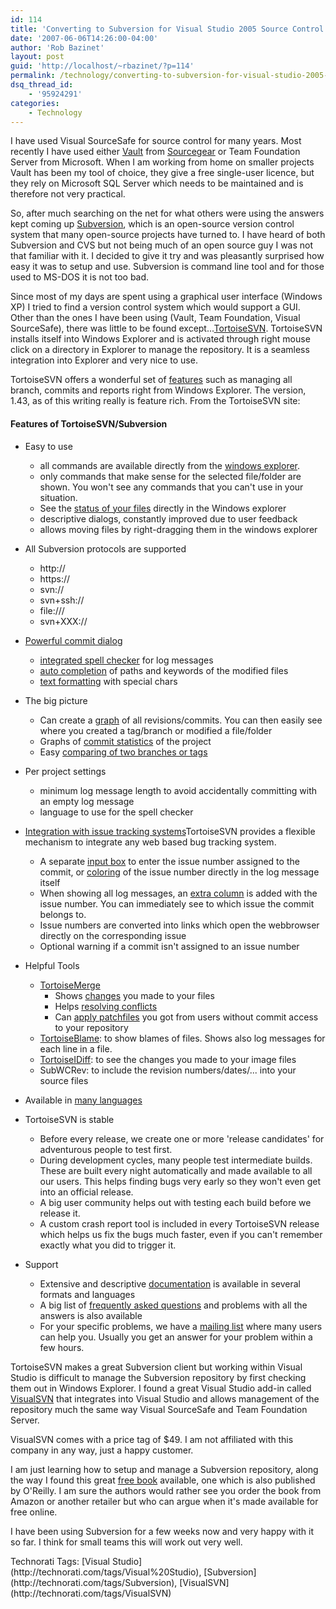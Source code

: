 ```yaml
---
id: 114
title: 'Converting to Subversion for Visual Studio 2005 Source Control.'
date: '2007-06-06T14:26:00-04:00'
author: 'Rob Bazinet'
layout: post
guid: 'http://localhost/~rbazinet/?p=114'
permalink: /technology/converting-to-subversion-for-visual-studio-2005-source-control/
dsq_thread_id:
    - '95924291'
categories:
    - Technology
---
```


I have used Visual SourceSafe for source control for many years. Most recently I have used either [Vault](http://www.sourcegear.com/vault/index.html) from [Sourcegear](http://www.sourcegear.com) or Team Foundation Server from Microsoft. When I am working from home on smaller projects Vault has been my tool of choice, they give a free single-user licence, but they rely on Microsoft SQL Server which needs to be maintained and is therefore not very practical.

So, after much searching on the net for what others were using the answers kept coming up [Subversion](http://subversion.tigris.org/), which is an open-source version control system that many open-source projects have turned to. I have heard of both Subversion and CVS but not being much of an open source guy I was not that familiar with it. I decided to give it try and was pleasantly surprised how easy it was to setup and use. Subversion is command line tool and for those used to MS-DOS it is not too bad.

Since most of my days are spent using a graphical user interface (Windows XP) I tried to find a version control system which would support a GUI. Other than the ones I have been using (Vault, Team Foundation, Visual SourceSafe), there was little to be found except...[TortoiseSVN](http://tortoisesvn.net/). TortoiseSVN installs itself into Windows Explorer and is activated through right mouse click on a directory in Explorer to manage the repository. It is a seamless integration into Explorer and very nice to use.

TortoiseSVN offers a wonderful set of [features](http://tortoisesvn.tigris.org/) such as managing all branch, commits and reports right from Windows Explorer. The version, 1.43, as of this writing really is feature rich. From the TortoiseSVN site:

#### Features of TortoiseSVN/Subversion

- Easy to use 
    - all commands are available directly from the [windows explorer](http://tortoisesvn.tigris.org/ExplorerIntegration.html#contextmenus).
    - only commands that make sense for the selected file/folder are shown. You won't see any commands that you can't use in your situation.
    - See the [status of your files](http://tortoisesvn.tigris.org/ExplorerIntegration.html#overlays) directly in the Windows explorer
    - descriptive dialogs, constantly improved due to user feedback
    - allows moving files by right-dragging them in the windows explorer
- All Subversion protocols are supported 
    - http://
    - https://
    - svn://
    - svn+ssh://
    - file:///
    - svn+XXX://
- [Powerful commit dialog](http://tortoisesvn.tigris.org/commitdialog.html)
    - [integrated spell checker](http://tortoisesvn.tigris.org/commitdialog.html#spellchecker) for log messages
    - [auto completion](http://tortoisesvn.tigris.org/commitdialog.html#autocompletion) of paths and keywords of the modified files
    - [text formatting](http://tortoisesvn.tigris.org/commitdialog.html#textformatting) with special chars
- The big picture 
    - Can create a [graph](http://tortoisesvn.tigris.org/bigpicture.html#revisiongraph) of all revisions/commits. You can then easily see where you created a tag/branch or modified a file/folder
    - Graphs of [commit statistics](http://tortoisesvn.tigris.org/bigpicture.html#statistics) of the project
    - Easy [comparing of two branches or tags](http://tortoisesvn.tigris.org/bigpicture.html#dirdiff)
- Per project settings 
    - minimum log message length to avoid accidentally committing with an empty log message
    - language to use for the spell checker
- [Integration with issue tracking systems](http://tortoisesvn.tigris.org/issuetrackers.html)TortoiseSVN provides a flexible mechanism to integrate any web based bug tracking system.
    
    
    - A separate [input box](http://tortoisesvn.tigris.org/issuetrackers.html#commit) to enter the issue number assigned to the commit, or [coloring](http://tortoisesvn.tigris.org/issuetrackers.html#commit) of the issue number directly in the log message itself
    - When showing all log messages, an [extra column](http://tortoisesvn.tigris.org/issuetrackers.html#log) is added with the issue number. You can immediately see to which issue the commit belongs to.
    - Issue numbers are converted into links which open the webbrowser directly on the corresponding issue
    - Optional warning if a commit isn't assigned to an issue number
- Helpful Tools 
    - [TortoiseMerge](http://tortoisesvn.tigris.org/TortoiseMerge.html)
        - Shows [changes](http://tortoisesvn.tigris.org/TortoiseMerge.html#diff) you made to your files
        - Helps [resolving conflicts](http://tortoisesvn.tigris.org/TortoiseMerge.html#merge)
        - Can [apply patchfiles](http://tortoisesvn.tigris.org/TortoiseMerge.html#patch) you got from users without commit access to your repository
    - [TortoiseBlame](http://tortoisesvn.tigris.org/blame.html): to show blames of files. Shows also log messages for each line in a file.
    - [TortoiseIDiff](http://tortoisesvn.tigris.org/TortoiseIDiff.html): to see the changes you made to your image files
    - SubWCRev: to include the revision numbers/dates/... into your source files
- Available in [many languages](http://tortoisesvn.net/translation_status)
- TortoiseSVN is stable 
    - Before every release, we create one or more 'release candidates' for adventurous people to test first.
    - During development cycles, many people test intermediate builds. These are built every night automatically and made available to all our users. This helps finding bugs very early so they won't even get into an official release.
    - A big user community helps out with testing each build before we release it.
    - A custom crash report tool is included in every TortoiseSVN release which helps us fix the bugs much faster, even if you can't remember exactly what you did to trigger it.
- Support 
    - Extensive and descriptive [documentation](http://tortoisesvn.net/support) is available in several formats and languages
    - A big list of [frequently asked questions](http://tortoisesvn.net/faq) and problems with all the answers is also available
    - For your specific problems, we have a [mailing list](http://tortoisesvn.tigris.org/list_etiquette.html) where many users can help you. Usually you get an answer for your problem within a few hours.

TortoiseSVN makes a great Subversion client but working within Visual Studio is difficult to manage the Subversion repository by first checking them out in Windows Explorer. I found a great Visual Studio add-in called [VisualSVN](http://www.visualsvn.com/?gclid=CIGTx9eE0IwCFSBMGgodmiU0tQ) that integrates into Visual Studio and allows management of the repository much the same way Visual SourceSafe and Team Foundation Server.

VisualSVN comes with a price tag of $49. I am not affiliated with this company in any way, just a happy customer.

I am just learning how to setup and manage a Subversion repository, along the way I found this great [free book](http://svnbook.red-bean.com/) available, one which is also published by O'Reilly. I am sure the authors would rather see you order the book from Amazon or another retailer but who can argue when it's made available for free online.

I have been using Subversion for a few weeks now and very happy with it so far. I think for small teams this will work out very well.

<div class="wlWriterSmartContent" style="display:inline;margin:0;
padding:0;">Technorati Tags: [Visual Studio](http://technorati.com/tags/Visual%20Studio), [Subversion](http://technorati.com/tags/Subversion), [VisualSVN](http://technorati.com/tags/VisualSVN)</div>